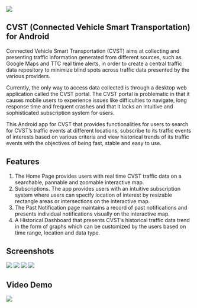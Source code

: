 ![](app/src/main/res/drawable/logo.png)
## CVST (Connected Vehicle Smart Transportation) for Android

Connected Vehicle Smart Transportation (CVST) aims at collecting and presenting traffic information generated from different sources, such as Google Maps and TTC real time alerts, in order to create a central traffic data repository to minimize blind spots across traffic data presented by the various providers. 

Currently, the only way to access data collected is through a desktop web application called the CVST portal. The CVST portal is problematic in that it causes mobile users to experience issues like difficulties to navigate, long response time and frequent crashes and that it lacks an intuitive and sophisticated subscription system for users.

This Android app for CVST that provides functionalities for users to search for CVST’s traffic events at different locations, subscribe to its traffic events of interests based on various criteria and view historical trends of its traffic events with the objectives of being fast, stable and easy to use.

## Features
1. The Home Page provides users with real time CVST traffic data on a searchable, pannable and zoomable interactive map. 
2. Subscriptions. The app provides users with an intuitive subscription system where users can specify location of interest by resizable rectangle areas or intersections on the interactive map. 
3. The Past Notification page  maintains a record of past notifications and presents individual notifications visually on the interactive map. 
4. A Historical Dashboard that presents CVST’s historical traffic data trend in the form of graphs which can be customized by the users based on time range, location and data type. 

## Screenshots
![](screenshots/Screenshot_20170406-141031.png)
![](screenshots/Screenshot_20170406-141210.png)
![](screenshots/Screenshot_20170406-141350.png)
![](screenshots/Screenshot_20170406-141523.png)

## Video Demo
[![](https://img.youtube.com/vi/i5sRAp8Fyv4/0.jpg)](https://www.youtube.com/watch?v=i5sRAp8Fyv4)